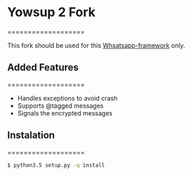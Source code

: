 # Yowsup 2 Fork
===================

This fork should be used for this [Whsatsapp-framework](https://github.com/danielcardeenas/whatsapp-framework) only.

## Added Features
===================

+ Handles exceptions to avoid crash
+ Supports @tagged messages
+ Signals the encrypted messages

## Instalation
===================

```bash
$ python3.5 setup.py -q install
```
